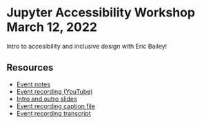 # Jupyter Accessibility Workshop March 12, 2022

Intro to accesibility and inclusive design with Eric Bailey!

## Resources

- [Event notes]()
- [Event recording (YouTube)]()
- [Intro and outro slides]()
- [Event recording caption file]()
- [Event recording transcript]()